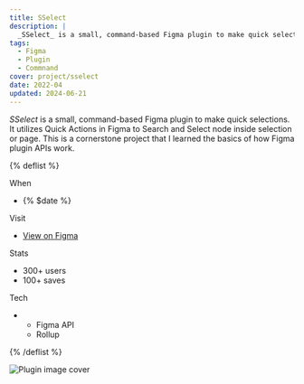 ```yaml
---
title: SSelect
description: |
  _SSelect_ is a small, command-based Figma plugin to make quick selections. It utilizes Quick Actions in Figma to Search and Select node inside selection or page. This is a cornerstone project that I learned the basics of how Figma plugin APIs work.
tags:
  - Figma
  - Plugin
  - Commnand
cover: project/sselect
date: 2022-04
updated: 2024-06-21
---
```


_SSelect_ is a small, command-based Figma plugin to make quick selections. It utilizes Quick Actions in Figma to Search and Select node inside selection or page. This is a cornerstone project that I learned the basics of how Figma plugin APIs work.

{% deflist %}

When

- {% $date %}

Visit

- [View on Figma](https://figma.com/c/plugin/1087207671419748735)

Stats

- 300+ users
- 100+ saves

Tech

- - Figma API
  - Rollup

{% /deflist %}

![Plugin image cover](project/sselect)
